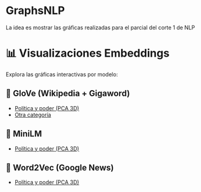 # GraphsNLP
La idea es mostrar las gráficas realizadas para el parcial del corte 1 de NLP

# 📊 Visualizaciones Embeddings

Explora las gráficas interactivas por modelo:

## 🔸 GloVe (Wikipedia + Gigaword)
- [Política y poder (PCA 3D)](Graphs/GloVe-Wiki/glove-wiki-gigaword-300_Politics_and_Power_pca_3d.html)
- [Otra categoría](Graphs/GloVe-Wiki/glove-wiki-gigaword-300_OtraCategoria_pca_3d.html)

## 🔸 MiniLM
- [Política y poder (PCA 3D)](Graphs/MiniLM/all-MiniLM-L6-v2_Politics_and_Power_pca_3d.html)

## 🔸 Word2Vec (Google News)
- [Política y poder (PCA 3D)](Graphs/Word2Vec%20GoogleNews/word2vec-google-news-300_Politics_and_Power_pca_3d.html)
